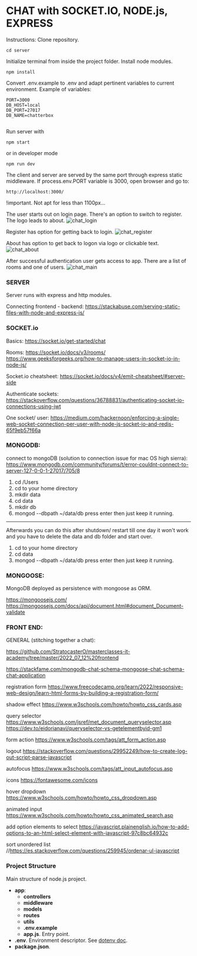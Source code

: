# CHAT with SOCKET.IO, NODE.js, EXPRESS 
 
Instructions:
Clone repository.

```
cd server
```
Initialize terminal from inside the project folder.
Install node modules.

```
npm install

```
Convert .env.example to .env and adapt pertinent variables to current environment. 
Example of variables: 

```
PORT=3000
DB_HOST=local
DB_PORT=27017
DB_NAME=chatterbox


```

Run server with

```
npm start
```

or in developer mode

```
npm run dev
```

The client and server are served by the same port 
through express static middleware.
If process.env.PORT variable is 3000, open browser and go to:

````
http://localhost:3000/
````

!important. Not apt for less than 1100px...

The user starts out on login page. There's an option to switch to register. The logo leads to about.
![chat_login](https://user-images.githubusercontent.com/100954079/196165446-e30b963b-b8ed-4b6f-a26e-96c9bb8ed2b9.png)

Register has option for getting back to login.
![chat_register](https://user-images.githubusercontent.com/100954079/196165412-7c0d9080-08bd-415b-b35e-85f0ac0fa4a6.png)

About has option to get back to logon via logo or clickable text.
![chat_about](https://user-images.githubusercontent.com/100954079/196165481-3fda4bf7-7f6e-4f31-90aa-7351c1cf6fd8.png)

After successful authentication user gets access to app. There are a list of rooms and one of users.
![chat_main](https://user-images.githubusercontent.com/100954079/196164700-c9cfa09c-dbbb-4839-9397-834b8fda7ae2.png)


### SERVER

Server runs with express and http modules.

Connecting frontend - backend:
https://stackabuse.com/serving-static-files-with-node-and-express-js/

### SOCKET.io

Basics:
https://socket.io/get-started/chat

Rooms:
https://socket.io/docs/v3/rooms/
https://www.geeksforgeeks.org/how-to-manage-users-in-socket-io-in-node-js/

Socket.io cheatsheet:
https://socket.io/docs/v4/emit-cheatsheet/#server-side

Authenticate sockets:
https://stackoverflow.com/questions/36788831/authenticating-socket-io-connections-using-jwt

One socket/ user:
https://medium.com/hackernoon/enforcing-a-single-web-socket-connection-per-user-with-node-js-socket-io-and-redis-65f9eb57f66a


### MONGODB:

connect to mongoDB (solution to connection issue for mac OS high sierra):
https://www.mongodb.com/community/forums/t/error-couldnt-connect-to-server-127-0-0-1-27017/705/8

1. cd /Users
2. cd to your home directory
3. mkdir data
4. cd data
5. mkdir db
6. mongod --dbpath ~/data/db press enter then just keep it running.

---------------------------------------------------------------------------
Afterwards you can do this after shutdown/ restart till one day it won't work
and you have to delete the data and db folder and start over. 


1. cd to your home directory
2. cd data
3. mongod --dbpath ~/data/db press enter then just keep it running.

### MONGOOSE:

MongoDB deployed as persistence with mongoose as ORM.

https://mongoosejs.com/
https://mongoosejs.com/docs/api/document.html#document_Document-validate

### FRONT END:

GENERAL (stitching together a chat):

https://github.com/StratocasterO/masterclasses-it-academy/tree/master/2022_07_12%20frontend

https://stackfame.com/mongodb-chat-schema-mongoose-chat-schema-chat-application

registration form
https://www.freecodecamp.org/learn/2022/responsive-web-design/learn-html-forms-by-building-a-registration-form/

shadow effect
https://www.w3schools.com/howto/howto_css_cards.asp

query selector
https://www.w3schools.com/jsref/met_document_queryselector.asp
https://dev.to/eidorianavi/queryselector-vs-getelementbyid-gm1

form action
https://www.w3schools.com/tags/att_form_action.asp

logout
https://stackoverflow.com/questions/29952249/how-to-create-log-out-script-parse-javascript

autofocus
https://www.w3schools.com/tags/att_input_autofocus.asp

icons
https://fontawesome.com/icons

hover dropdown
https://www.w3schools.com/howto/howto_css_dropdown.asp

animated input
https://www.w3schools.com/howto/howto_css_animated_search.asp

add option elements to select
https://javascript.plainenglish.io/how-to-add-options-to-an-html-select-element-with-javascript-97c8bc64932c

sort unordered list
//https://es.stackoverflow.com/questions/259945/ordenar-ul-javascript


### Project Structure

Main structure of node.js project. 

- <b>app</b>:
    - <b>controllers</b> 
    - <b>middleware</b>
    - <b>models</b>
    - <b>routes</b>
    - <b>utils</b>
    - <b>.env.example</b>
    - <b>app.js</b>. Entry point.
- <b>.env</b>. Environment descriptor. See [dotenv doc](https://www.npmjs.com/package/dotenv).
- <b>package.json</b>.










